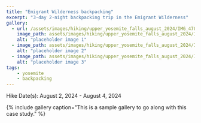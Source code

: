 ```yaml
---
title: "Emigrant Wilderness backpacking"
excerpt: "3-day 2-night backpacking trip in the Emigrant Wilderness"
gallery:
  - url: /assets/images/hiking/upper_yosemite_falls_august_2024/IMG_4780.jpg
    image_path: assets/images/hiking/upper_yosemite_falls_august_2024/IMG_4780.jpg
    alt: "placeholder image 1"
  - image_path: assets/images/hiking/upper_yosemite_falls_august_2024/IMG_8157.jpg
    alt: "placeholder image 2"
  - image_path: assets/images/hiking/upper_yosemite_falls_august_2024/IMG_8172.jpg
    alt: "placeholder image 3"
tags: 
    - yosemite
    - backpacking
---
```

Hike Date(s): August 2, 2024 - August 4, 2024

{% include gallery caption="This is a sample gallery to go along with this case study." %}
